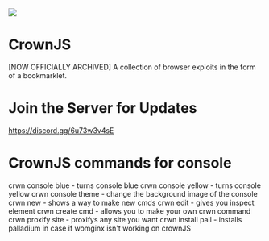 <img src="5657-roleiconowner.png">

#             CrownJS
[NOW OFFICIALLY ARCHIVED] A collection of browser exploits in the form of a bookmarklet.

#     Join the Server for Updates
https://discord.gg/6u73w3v4sE

#     CrownJS commands for console
crwn console blue - turns console blue
crwn console yellow - turns console yellow
crwn console theme - change the background image of the console
crwn new - shows a way to make new cmds
crwn edit - gives you inspect element
crwn create cmd - allows you to make your own crwn command
crwn proxify site - proxifys any site you want
crwn install pall - installs palladium in case if womginx isn't working on crownJS
